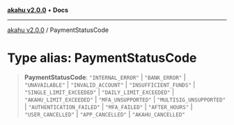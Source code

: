 [**akahu v2.0.0**](../README.md) • **Docs**

***

[akahu v2.0.0](../README.md) / PaymentStatusCode

# Type alias: PaymentStatusCode

> **PaymentStatusCode**: `"INTERNAL_ERROR"` \| `"BANK_ERROR"` \| `"UNAVAILABLE"` \| `"INVALID_ACCOUNT"` \| `"INSUFFICIENT_FUNDS"` \| `"SINGLE_LIMIT_EXCEEDED"` \| `"DAILY_LIMIT_EXCEEDED"` \| `"AKAHU_LIMIT_EXCEEDED"` \| `"MFA_UNSUPPORTED"` \| `"MULTISIG_UNSUPPORTED"` \| `"AUTHENTICATION_FAILED"` \| `"MFA_FAILED"` \| `"AFTER_HOURS"` \| `"USER_CANCELLED"` \| `"APP_CANCELLED"` \| `"AKAHU_CANCELLED"`
